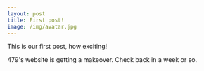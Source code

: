 ```yaml
---
layout: post
title: First post!
image: /img/avatar.jpg
---
```


This is our first post, how exciting!

479's website is getting a makeover. Check back in a week or so.



